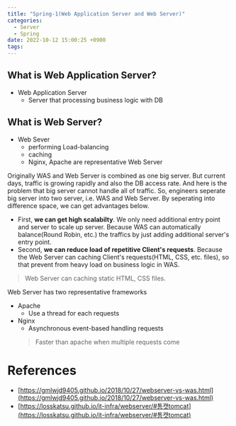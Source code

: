 ```yaml
---
title: "Spring-1(Web Application Server and Web Server)"
categories:
  - Server
  - Spring
date: 2022-10-12 15:00:25 +0900
tags:
---
```



## What is Web Application Server?
* Web Application Server
  * Server that processing business logic with DB

## What is Web Server?
* Web Sever
  * performing Load-balancing
  * caching
  * Nginx, Apache are representative Web Server

Originally WAS and Web Server is combined as one big server. But current days, traffic is growing rapidly and also the DB access rate. And here is the problem that big server cannot handle all of traffic. So, engineers seperate big server into two server, i.e. WAS and Web Server. By seperating into difference space, we can get advantages below.

* First, **we can get high scalabilty**. We only need additional entry point and server to scale up server. Because WAS can automatically balance(Round Robin, etc.) the traffics by just adding additional server's entry point.
* Second, **we can reduce load of repetitive Client's requests**. Because the Web Server can caching Client's requests(HTML, CSS, etc. files), so that prevent from heavy load on business logic in WAS.
> Web Server can caching static HTML, CSS files.

Web Server has two representative frameworks
* Apache
  * Use a thread for each requests
* Nginx
  * Asynchronous event-based handling requests
  > Faster than apache when multiple requests come


# References
* [https://gmlwjd9405.github.io/2018/10/27/webserver-vs-was.html](https://gmlwjd9405.github.io/2018/10/27/webserver-vs-was.html)
* [https://losskatsu.github.io/it-infra/webserver/#톰캣tomcat](https://losskatsu.github.io/it-infra/webserver/#톰캣tomcat)